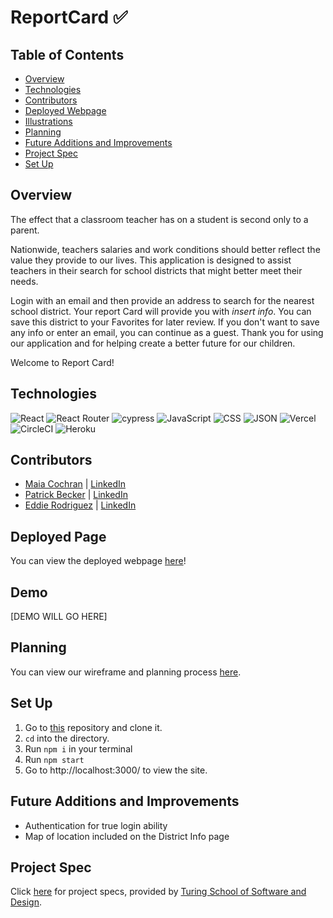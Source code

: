 # ReportCard ✅ 

## Table of Contents
  - [Overview](#overview)
  - [Technologies](#technologies)
  - [Contributors](#contributors)
  - [Deployed Webpage](#deployed-page)
  - [Illustrations](#illustrations)
  - [Planning](#planning)
  - [Future Additions and Improvements](#future-additions-and-improvements)
  - [Project Spec](#project-spec)
  - [Set Up](#set-up)

## Overview
  The effect that a classroom teacher has on a student is second only to a parent.
 
  Nationwide, teachers salaries and work conditions should better reflect the value they provide to our lives. This application is designed to assist teachers in their search for school districts that might better meet their needs.
  
  Login with an email and then provide an address to search for the nearest school district. Your report Card will provide you with *insert info*. You can save this district to your Favorites for later review. If you don't want to save any info or enter an email, you can continue as a guest. Thank you for using our application and for helping create a better future for our children. 
  
  Welcome to Report Card!

## Technologies
![React](https://img.shields.io/badge/react-%2320232a.svg?style=for-the-badge&logo=react&logoColor=%2361DAFB)
![React Router](https://img.shields.io/badge/React_Router-CA4245?style=for-the-badge&logo=react-router&logoColor=white)
![cypress](https://img.shields.io/badge/-cypress-%23E5E5E5?style=for-the-badge&logo=cypress&logoColor=058a5e)
![JavaScript](https://img.shields.io/badge/JavaScript-323330?style=for-the-badge&logo=javascript&logoColor=F7DF1E)
![CSS](https://img.shields.io/badge/CSS3-1572B6?style=for-the-badge&logo=css3&logoColor=white)
![JSON](https://img.shields.io/badge/json-5E5C5C?style=for-the-badge&logo=json&logoColor=white)
![Vercel](https://user-images.githubusercontent.com/101746747/188785090-4abee495-4f46-4dba-b554-e16ded576297.png)
![CircleCI](https://img.shields.io/badge/circle%20ci-%23161616.svg?style=for-the-badge&logo=circleci&logoColor=white)
![Heroku](https://img.shields.io/badge/heroku-%23430098.svg?style=for-the-badge&logo=heroku&logoColor=white)

## Contributors
- [Maia Cochran](https://github.com/Maia-Cochran) | [LinkedIn](https://www.linkedin.com/in/maiaecochran/)
- [Patrick Becker](https://github.com/PatrickGBecker) | [LinkedIn](https://www.linkedin.com/in/patrickgarrettbecker/)
- [Eddie Rodriguez](https://github.com/edjrodriguez) | [LinkedIn](https://www.linkedin.com/in/edward-rodriguez-1b497423b/)

## Deployed Page
You can view the deployed webpage [here](https://reportcard-8xtook7k8-report-card.vercel.app/)!

## Demo
[DEMO WILL GO HERE]

## Planning
You can view our wireframe and planning process [here](https://www.figma.com/file/pBWCRc3bERq8ELucFixT3l/ReportCard-Wireframe).

## Set Up
1. Go to [this](https://github.com/camianderson/chefYeezy) repository and clone it. 
2. `cd` into the directory.
3. Run `npm i` in your terminal
4. Run `npm start`
6. Go to http://localhost:3000/ to view the site.

## Future Additions and Improvements
- Authentication for true login ability
- Map of location included on the District Info page

## Project Spec
Click [here](https://mod4.turing.edu/projects/capstone/index.html) for project specs, provided by [Turing School of Software and Design](https://turing.edu/).
